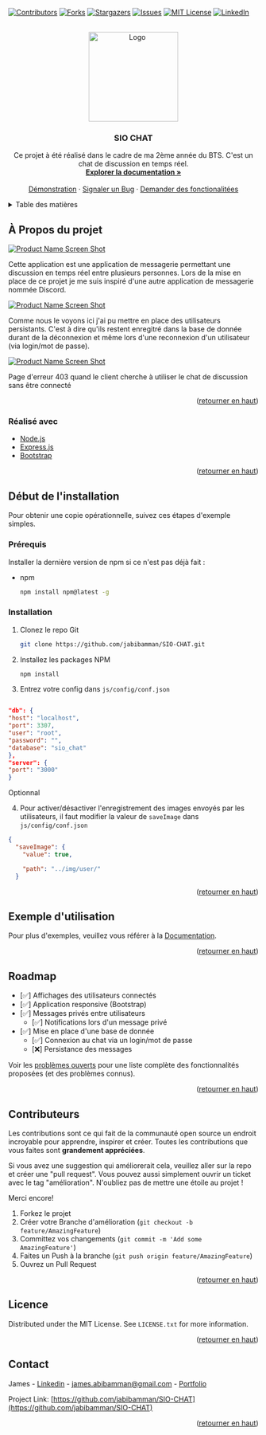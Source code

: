<div id="top"></div>

[![Contributors][contributors-shield]][contributors-url]
[![Forks][forks-shield]][forks-url]
[![Stargazers][stars-shield]][stars-url]
[![Issues][issues-shield]][issues-url]
[![MIT License][license-shield]][license-url]
[![LinkedIn][linkedin-shield]][linkedin-url]



<!-- PROJECT LOGO -->
<br />
<div align="center">
  <a href="https://github.com/jabibamman/SIO-CHAT">
    <img src="img/logo.png" alt="Logo" width="180" height="180">
  </a>

<h3 align="center">SIO CHAT</h3>

  <p align="center">
    Ce projet à été réalisé dans le cadre de ma 2ème année du BTS. C'est un chat de discussion en temps réel.
    <br />
    <a href="https://github.com/jabibamman/SIO-CHAT"><strong>Explorer la documentation »</strong></a>
    <br />
    <br />
    <a href="https://github.com/jabibamman/SIO-CHAT">Démonstration</a>
    ·
    <a href="https://github.com/jabibamman/SIO-CHAT/issues">Signaler un Bug</a>
    ·
    <a href="https://github.com/jabibamman/SIO-CHAT/issues">Demander des fonctionalitées </a>
  </p>
</div>



<!-- TABLE OF CONTENTS -->
<details>
  <summary>Table des matières</summary>
  <ol>
    <li>
      <a href="#À-Propos-du-projet">À Propos du projet</a>
      <ul>
        <li><a href="#Réalisé-avec">Réalisé avec</a></li>
      </ul>
    </li>
    <li>
      <a href="#Installation">Installation</a>
      <ul>
        <li><a href="#Prérequis">Prérequis</a></li>
        <li><a href="#installation">Installation</a></li>
      </ul>
    </li>
    <li><a href="#Exemple-d\'utilisation">Utilsations</a></li>
    <li><a href="#roadmap">Roadmap</a></li>
    <li><a href="#Contributeurs">Contributeurs</a></li>
    <li><a href="#Licence">Licence</a></li>
    <li><a href="#contact">Contact</a></li>
  </ol>
</details>



<!-- ABOUT THE PROJECT -->
## À Propos du projet

[![Product Name Screen Shot][product-screenshot1]](https://abib-james.fr)
<p>Cette application est une application de messagerie permettant une discussion en temps réel entre plusieurs personnes.
Lors de la mise en place de ce projet je me suis inspiré d'une autre application de messagerie nommée Discord.</p>

[![Product Name Screen Shot][product-screenshot2]](https://abib-james.fr)
<p>Comme nous le voyons ici j'ai pu mettre en place des utilisateurs persistants. C'est à dire qu'ils restent enregitré dans la base de donnée durant de la déconnexion et même lors d'une reconnexion d'un utilisateur (via login/mot de passe).</p>

[![Product Name Screen Shot][product-screenshot3]](https://abib-james.fr)

<p>Page d'erreur 403 quand le client cherche à utiliser le chat de discussion sans être connecté</p>

<p align="right">(<a href="#top">retourner en haut</a>)</p>



### Réalisé avec

* [Node.js](https://nodejs.dev/)
* [Express.js](https://expressjs.com/)
* [Bootstrap](https://getbootstrap.com)


<p align="right">(<a href="#top">retourner en haut</a>)</p>



<!-- GETTING STARTED -->
## Début de l'installation

Pour obtenir une copie opérationnelle, suivez ces étapes d'exemple simples.

### Prérequis

Installer la dernière version de npm si ce n'est pas déjà fait :
* npm
  ```sh
  npm install npm@latest -g
  ```

### Installation

1. Clonez le repo Git
   ```sh
   git clone https://github.com/jabibamman/SIO-CHAT.git
   ```
3. Installez les packages NPM
   ```sh
   npm install
   ```
4. Entrez votre config dans `js/config/conf.json`

```json

"db": {
"host": "localhost",
"port": 3307,
"user": "root",
"password": "",
"database": "sio_chat"
},
"server": {
"port": "3000"
}

```

Optionnal

4. Pour activer/désactiver l'enregistrement des images envoyés par les utilisateurs, il faut modifier la valeur
   de `saveImage` dans `js/config/conf.json`

```json
{
  "saveImage": {
    "value": true,

    "path": "../img/user/"
  }
```

<p align="right">(<a href="#top">retourner en haut</a>)</p>



<!-- USAGE EXAMPLES -->

## Exemple d'utilisation

Pour plus d'exemples, veuillez vous référer à la [Documentation](https://github.com/jabibamman/SIO-CHAT/wiki).

<p align="right">(<a href="#top">retourner en haut</a>)</p>



<!-- ROADMAP -->
## Roadmap

- [✅] Affichages des utilisateurs connectés
- [✅] Application responsive (Bootstrap)
- [✅] Messages privés entre utilisateurs
    - [✅] Notifications lors d'un message privé
- [✅] Mise en place d'une base de donnée
    - [✅] Connexion au chat via un login/mot de passe
    - [❌] Persistance des messages

Voir les [problèmes ouverts](https://github.com/github_username/repo_name/issues) pour une liste complète des fonctionnalités proposées (et des problèmes connus).

<p align="right">(<a href="#top">retourner en haut</a>)</p>



<!-- CONTRIBUTING -->
## Contributeurs

Les contributions sont ce qui fait de la communauté open source un endroit incroyable pour apprendre, inspirer et créer. Toutes les contributions que vous faites sont **grandement appréciées**.

Si vous avez une suggestion qui améliorerait cela, veuillez aller sur la repo et créer une "pull request". Vous pouvez aussi simplement ouvrir un ticket avec le tag "amélioration".
N'oubliez pas de mettre une étoile au projet ! 

Merci encore!

1. Forkez le projet
2. Créer votre Branche d'amélioration (`git checkout -b feature/AmazingFeature`)
3. Committez vos changements (`git commit -m 'Add some AmazingFeature'`)
4. Faites un Push à la branche (`git push origin feature/AmazingFeature`)
5. Ouvrez un Pull Request

<p align="right">(<a href="#top">retourner en haut</a>)</p>



<!-- LICENSE -->
## Licence

Distributed under the MIT License. See `LICENSE.txt` for more information.

<p align="right">(<a href="#top">retourner en haut</a>)</p>



<!-- CONTACT -->
## Contact

James - [Linkedin](https://fr.linkedin.com/in/jamesabib) - james.abibamman@gmail.com - [Portfolio](https://abib-james.fr)

Project Link: [https://github.com/jabibamman/SIO-CHAT](https://github.com/jabibamman/SIO-CHAT)

<p align="right">(<a href="#top">retourner en haut</a>)</p>





<!-- MARKDOWN LINKS & IMAGES -->
<!-- https://www.markdownguide.org/basic-syntax/#reference-style-links -->
[contributors-shield]: https://img.shields.io/github/contributors/jabibamman/SIO-CHAT.svg?style=for-the-badge
[contributors-url]: https://github.com/jabibamman/SIO-CHAT/graphs/contributors
[forks-shield]: https://img.shields.io/github/forks/jabibamman/SIO-CHAT.svg?style=for-the-badge
[forks-url]: https://github.com/jabibamman/SIO-CHAT/network/members
[stars-shield]: https://img.shields.io/github/stars/jabibamman/SIO-CHAT.svg?style=for-the-badge
[stars-url]: https://github.com/jabibamman/SIO-CHAT/stargazers
[issues-shield]: https://img.shields.io/github/issues/jabibamman/SIO-CHAT.svg?style=for-the-badge
[issues-url]: https://github.com/jabibamman/SIO-CHAT/issues
[license-shield]: https://img.shields.io/github/license/jabibamman/SIO-CHAT.svg?style=for-the-badge
[license-url]: https://github.com/jabibamman/SIO-CHAT/blob/main/LICENSE
[linkedin-shield]: https://img.shields.io/badge/-LinkedIn-black.svg?style=for-the-badge&logo=linkedin&colorB=555
[linkedin-url]: https://linkedin.com/in/jamesabib
[product-screenshot1]: img/screenshot.png
[product-screenshot2]: img/login.png
[product-screenshot3]: img/403.png
